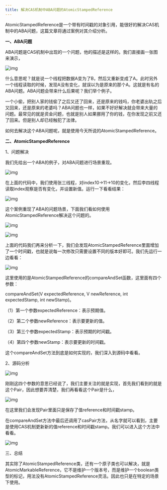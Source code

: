 ```yaml
---
title: 解决CAS机制中ABA问题的AtomicStampedReference
---
```


AtomicStampedReference是一个带有时间戳的对象引用，能很好的解决CAS机制中的ABA问题，这篇文章将通过案例对其介绍分析。

**一、ABA问题**

ABA问题是CAS机制中出现的一个问题，他的描述是这样的。我们直接画一张图来演示，

![img](/images/解决CAS机制中ABA问题的AtomicStampedReference/4bed2e738bd4b31cce48475ac556867a9f2ff865.jpeg)

什么意思呢？就是说一个线程把数据A变为了B，然后又重新变成了A。此时另外一个线程读取的时候，发现A没有变化，就误以为是原来的那个A。这就是有名的ABA问题。ABA问题会带来什么后果呢？我们举个例子。

一个小偷，把别人家的钱偷了之后又还了回来，还是原来的钱吗，你老婆出轨之后又回来，还是原来的老婆吗？ABA问题也一样，如果不好好解决就会带来大量的问题。最常见的就是资金问题，也就是别人如果挪用了你的钱，在你发现之前又还了回来。但是别人却已经触犯了法律。

如何去解决这个ABA问题呢，就是使用今天所说的AtomicStampedReference。

**二、AtomicStampedReference**

1、问题解决

我们先给出一个ABA的例子，对ABA问题进行场景重现。

![img](/images/解决CAS机制中ABA问题的AtomicStampedReference/cc11728b4710b91222c13818817d5d069345225e.jpeg)

在上面的代码中，我们使用张三线程，对index10->11->10的变化，然后李四线程读取index观察是否有变化，并设置新值。运行一下看看结果：

![img](/images/解决CAS机制中ABA问题的AtomicStampedReference/8718367adab44aed59eb3ed2f19c2604a08bfbe1.jpeg)

这个案例重现了ABA的问题场景，下面我们看如何使用AtomicStampedReference解决这个问题的。

![img](/images/解决CAS机制中ABA问题的AtomicStampedReference/4610b912c8fcc3cef1bf4968d0c5778dd53f20f7.jpeg)

![img](/images/解决CAS机制中ABA问题的AtomicStampedReference/3801213fb80e7bec8279f0626dae183d9a506b1c.jpeg)

上面的代码我们再来分析一下，我们会发现AtomicStampedReference里面增加了一个时间戳，也就是说每一次修改只需要设置不同的版本好即可。我们先运行一边看看：

![img](/images/解决CAS机制中ABA问题的AtomicStampedReference/bba1cd11728b4710a7fc0eac814e62f8fd032300.jpeg)

这里使用的是AtomicStampedReference的compareAndSet函数，这里面有四个参数：

compareAndSet(V expectedReference, V newReference, int expectedStamp, int newStamp)。

（1）第一个参数expectedReference：表示预期值。

（2）第二个参数newReference：表示要更新的值。

（3）第三个参数expectedStamp：表示预期的时间戳。

（4）第四个参数newStamp：表示要更新的时间戳。

这个compareAndSet方法到底是如何实现的，我们深入到源码中看看。

2、源码分析

![img](/images/解决CAS机制中ABA问题的AtomicStampedReference/b21c8701a18b87d6f4f4c1064588893d1e30fdff.jpeg)

刚刚这四个参数的意思已经说了，我们主要关注的就是实现，首先我们看到的就是这个Pair，因此想要弄清楚，我们再看看这个Pair是什么，

![img](/images/解决CAS机制中ABA问题的AtomicStampedReference/48540923dd54564ecfaab273f15e3d87d0584f36.jpeg)

在这里我们会发现Pair里面只是保存了值reference和时间戳stamp。

在compareAndSet方法中最后还调用了casPair方法，从名字就可以看到，主要是使用CAS机制更新新的值reference和时间戳stamp。我们可以进入这个方法中看看。

![img](/images/解决CAS机制中ABA问题的AtomicStampedReference/a8773912b31bb05182752a8075fa7bb14bede04f.jpeg)

三、总结

其实除了AtomicStampedReference类，还有一个原子类也可以解决，就是AtomicMarkableReference，它不是维护一个版本号，而是维护一个boolean类型的标记，用法没有AtomicStampedReference灵活。因此也只是在特定的场景下使用。